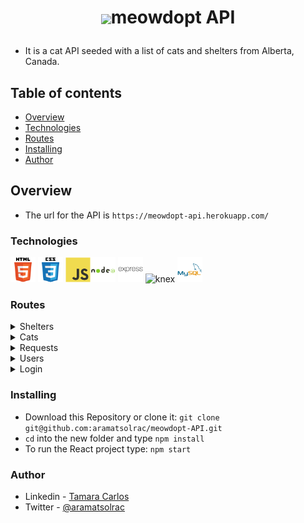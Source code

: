 # <p  align="center" style="font-size: 28px ;"> <img align="center" src="https://cdn-icons-png.flaticon.com/512/1864/1864514.png" style="height: 40px; with: 30px">meowdopt API </p>

- It is a cat API seeded with a list of cats and shelters from Alberta, Canada.

## Table of contents

- [Overview](#overview)
- [Technologies](#technologies)
- [Routes](#routes)
- [Installing](#installing)
- [Author](#author)

## Overview

- The url for the API is `https://meowdopt-api.herokuapp.com/`

### Technologies

<p>
<img src="https://raw.githubusercontent.com/devicons/devicon/master/icons/html5/html5-original-wordmark.svg" alt="html5" width="40" height="40"/> <img src="https://raw.githubusercontent.com/devicons/devicon/master/icons/css3/css3-original-wordmark.svg" alt="css3" width="40" height="40"/> <img src="https://raw.githubusercontent.com/devicons/devicon/master/icons/javascript/javascript-original.svg" alt="javascript" width="40" height="40"/><img src="https://raw.githubusercontent.com/devicons/devicon/master/icons/nodejs/nodejs-original-wordmark.svg" alt="nodejs" width="40" height="40"/>  <img src="https://raw.githubusercontent.com/devicons/devicon/master/icons/express/express-original-wordmark.svg" alt="express" width="40" height="40"/>  <img src="https://static-00.iconduck.com/assets.00/knex-icon-512x512-vg01e8qb.png" alt="knex" width="30" height="30"/>  <img src="https://raw.githubusercontent.com/devicons/devicon/master/icons/mysql/mysql-original-wordmark.svg" alt="mysql" width="40" height="40"/> </p>

### Routes

<details>
<summary>Shelters</summary>

### GET `/shelters`

- Returns an array of shelters objects

#### Example response body

```json
[
  {
    "id": "1",
    "name": "Pawsitive Foundation",
    "address": "503 Broadway",
    "city": "Calgary",
    "email": "contact@pawsitive.com"
  },
  {
    "id": "2",
    "name": "Meow Shelter",
    "address": "33 Pearl Street SW",
    "city": "Calgary",
    "email": "contact@meowshelter.com"
  }
]
```

### GET `/shelters/:id`

- Returns a detailed object of a single shelter

#### Example response body

```json
[
  {
    "id": "1",
    "name": "Pawsitive Foundation",
    "address": "503 Broadway",
    "city": "Calgary",
    "email": "contact@pawsitive.com"
  }
]
```

### GET `/shelters/:id/cats`

- Returns a list of cats of a specific shelter

#### Example response body

```json
[
  {
    "id": 11,
    "name": "Robson",
    "gender": "Male",
    "age": "Senior",
    "description": "This wise, loving senior gentleman was rescued in a small town just outside Calgary and his owners were not able to be located. So he is starting over. After a full health check, a bit of a shave to remove some matts, he is healthy and would like to meet his match as soon as possible. He is not a fan of other cats and would prefer to be the only King in your life.",
    "image": "/images/cat0.jpeg",
    "shelter_id": 1
  },
  {
    "id": 1717,
    "name": "Edu",
    "gender": "Male",
    "age": "Adult",
    "description": "I love to play, and my favorite game is chasing balls. I'm affectionate and I don't like being hugged, but if I have a lap available, I take the opportunity to take a nap and cuddle.",
    "image": "/images/cat16.jpeg",
    "shelter_id": 1
  }
]
```

</details>

<details>
<summary>Cats</summary>

### GET `/cats`

- Returns an array of cat objects

#### Example response body

```json
[
  {
    "id": "11",
    "shelter_id": "1",
    "name": "Robson",
    "image": "/images/cat0.jpeg",
    "gender": "Male",
    "description": "This wise, loving senior gentleman was rescued in a small town just outside Calgary and his owners were not able to be located. So he is starting over. After a full health check, a bit of a shave to remove some matts, he is healthy and would like to meet his match as soon as possible. He is not a fan of other cats and would prefer to be the only King in your life.",
    "age": "Senior"
  },
  {
    "id": "22",
    "shelter_id": "2",
    "name": "Pedro",
    "image": "/images/cat1.jpeg",
    "gender": "Male",
    "description": "I am a big and sometimes sassy guy. I prefer a quieter place of residence without other pets or kids. I have a weird love/hate relationship with bags. When you handle one it startles me but I like to try to climb inside of them. Despite being kind of picky and oddly not a big fan of Temptations treats, I have a healthy appetite. I do play with toys with you and alone but not for long. Once I settle in with you I will try to take your spot on the couch or at worst lean on you while sitting next to you.",
    "age": "Adult"
  }
]
```

### GET `/cats/:id`

- Returns a detailed object of a single cats

#### Example response body

```json
{
  "id": "44",
  "shelter_id": "4",
  "name": "Lucas",
  "image": "/images/cat3.jpeg",
  "gender": "Male",
  "description": "This sweet but shy boy was brought in from a rural property. He acts a little unsure when he first meets someone, but once he realizes you want to love him he is soon pushing into your hand for attention. He is good with other cats but does not have dog experience. This attractive tuxedo with a black smooch beside his nose needs a forever human.",
  "age": "Kitty"
}
```

### POST `/cats/:id/like`

- Add one like for a specific cat

#### Example response body

```json
{
  "isLiked": true,
  "user_id": "1",
  "cat_id": "22"
}
```

### DELETE `/cats/:id/remove-like`

- Deletes the given like;

#### Example response body

```json
{
  "user_id": "1",
  "cat_id": "22"
}
```

</details>

<details>
<summary>Requests</summary>

### GET `/requests`

- Returns an array of requests objects

#### Example response body

```json
[
  {
    "id": 1,
    "name": "Lucas",
    "email": "lucas@gmail.com",
    "status": "Received",
    "cat_id": 22,
    "user_id": 1
  },
  {
    "id": 2,
    "name": "Lucas",
    "email": "lucas@gmail.com",
    "status": "Received",
    "cat_id": 1010,
    "user_id": 1
  }
]
```

### POST `/requests/:id/form`

- Post a new cat request

#### Example parameters

```json
{
  "user_id": 1,
  "cat_id": 1010,
  "name": "Lucas",
  "email": "lucas@gmail.com"
}
```

### DELETE `/requests/:id/delete`

- Delete a sent request by a user

#### Example parameters

```json
{
  "id": 1
}
```

</details>

<details>
<summary>Users</summary>

### GET `/users`

- Returns an array of users objects

#### Example response body

```json
[
  {
    "id": 13,
    "name": "Olivia",
    "username": "olivia",
    "email": "olivia@gmail.com",
    "password": "$2b$10$ATmle6b.W3MCz7/qcnO/7.iFj02SkPxLPKqPo9dhswPMdi09F8DYO"
  },
  {
    "id": 14,
    "name": "Maria",
    "username": "maria",
    "email": "maria@gmail.com",
    "password": "$2b$10$YZNtJS7NQCC9Ru8zh8FW3eKI9.cFLCdCNxgXcbtX6DhzRo0fVezVe"
  }
]
```

### GET `/users/:id`

- Returns an object of a single user

#### Example response body

```json
{
  "id": 13,
  "name": "Olivia",
  "username": "olivia",
  "email": "olivia@gmail.com",
  "password": "$2b$10$ATmle6b.W3MCz7/qcnO/7.iFj02SkPxLPKqPo9dhswPMdi09F8DYO"
}
```

### GET `/users/:id/favorites`

- Returns a list of cats liked by a specific user

#### Example response body

```json
[
  {
    "cat_name": "Robson",
    "image": "/images/cat0.jpeg",
    "user_name": "Olivia",
    "id": 57,
    "isLiked": 1,
    "cat_id": 11,
    "user_id": 13
  }
]
```

### GET `/users/:id/requests`

- Return a list of requests sent by a specific user

#### Example response body

```json
[
  {
    "cat_name": "Robson",
    "image": "/images/cat0.jpeg",
    "id": 6,
    "name": "Olivia",
    "email": "olivia@gmail.com",
    "status": "Received",
    "cat_id": 11,
    "user_id": 13
  }
]
```

### POST `/users/signup`

- Create a new login

#### Example parameters

```json
{
  "name": "Test",
  "username": "test",
  "email": "test@gmail.com",
  "password": "test"
}
```

</details>

<details>
<summary>Login</summary>

### POST `/login`

- Verify if the user login exist and sign in

#### Example parameters

```json
{
  "message": "Success"
}
```

</details>


### Installing

- Download this Repository or clone it: `git clone git@github.com:aramatsolrac/meowdopt-API.git`
- `cd` into the new folder and type `npm install`
- To run the React project type: `npm start`

### Author
- Linkedin - [Tamara Carlos](https://www.linkedin.com/in/tamaracarlos/)
- Twitter - [@aramatsolrac](https://twitter.com/aramatsolrac)
